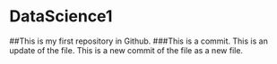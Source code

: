 # DataScience1
##This is my first repository in Github.
###This is a commit.
This is an update of the file.
This is a new commit of the file as a new file.
